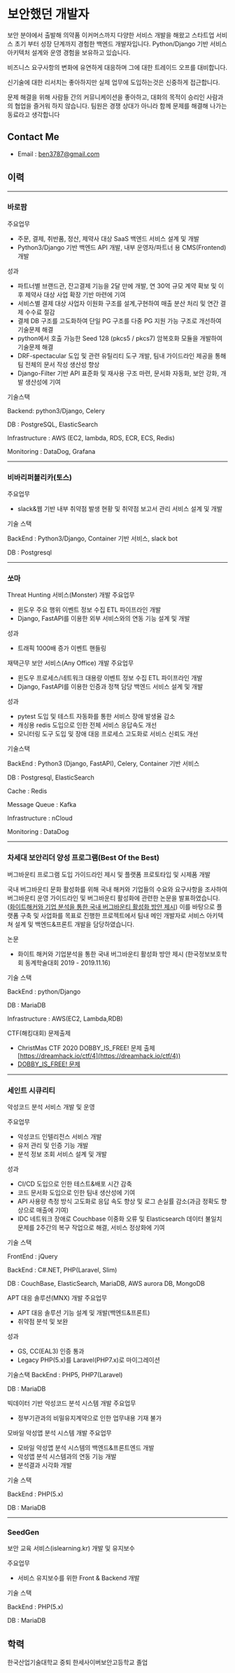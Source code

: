 # 보안했던 개발자
보안 분야에서 출발해 의약품 이커머스까지 다양한 서비스 개발을 해왔고 
스타트업 서비스 초기 부터 성장 단계까지 경험한 백엔드 개발자입니다.
Python/Django 기반 서비스 아키텍처 설계와 운영 경험을 보유하고 있습니다.

비즈니스 요구사항의 변화에 유연하게 대응하며 그에 대한 트레이드 오프를 대비합니다.

신기술에 대한 리서치는 좋아하지만 실제 업무에 도입하는것은 신중하게 접근합니다.

문제 해결을 위해 사람들 간의 커뮤니케이션을 좋아하고, 대화의 목적이 승리인 사람과의 협업을 즐거워 하지 않습니다. 
팀원은 경쟁 상대가 아니라 함께 문제를 해결해 나가는 동료라고 생각합니다


## Contact Me 
- Email : ben3787@gmail.com





## 이력
----
### 바로팜
주요업무
- 주문, 결제, 취반품, 정산, 제약사 대상 SaaS 백엔드 서비스 설계 및 개발
- Python3/Django 기반 백엔드 API 개발,  내부 운영자/파트너 용 CMS(Frontend) 개발

성과
- 파트너별 브랜드관, 잔고결제 기능을 2달 만에 개발, 연 30억 규모 계약 확보 및 이후 제약사 대상 사업 확장 기반 마련에 기여
- 서비스별 결제 대상 사업자 이원화 구조를 설계,구현하여 매출 분산 처리 및 연간 결제 수수료 절감 
- 결제 DB 구조를 고도화하여 단일 PG 구조를 다중 PG 지원 가능 구조로 개선하여 기술문제 해결
- python에서 호출 가능한 Seed 128 (pkcs5 / pkcs7) 암복호화 모듈을 개발하여 기술문제 해결
- DRF-spectacular 도입 및 관련 유틸리티 도구 개발, 팀내 가이드라인 제공을 통해 팀 전체의 문서 작성 생산성 향상
- Django-Filter 기반 API 표준화 및 재사용 구조 마련, 문서화 자동화, 보안 강화, 개발 생산성에 기여


기술스택

Backend: python3/Django, Celery

DB : PostgreSQL, ElasticSearch

Infrastructure : AWS (EC2, lambda, RDS, ECR, ECS, Redis)

Monitoring : DataDog, Grafana


----
### 비바리퍼블리카(토스)
주요업무 
- slack&웹 기반 내부 취약점 발생 현황 및 취약점 보고서 관리 서비스 설계 및 개발

기술 스택

BackEnd : Python3/Django, Container 기반 서비스, slack bot

DB : Postgresql

----
### 쏘마
Threat Hunting 서비스(Monster) 개발
주요업무
- 윈도우 주요 행위 이벤트 정보 수집 ETL 파이프라인 개발 
- Django, FastAPI를 이용한 외부 서비스와의 연동 기능 설계 및 개발

성과
- 트래픽 1000배 증가 이벤트 핸들링


재택근무 보안 서비스(Any Office) 개발
주요업무
- 윈도우 프로세스/네트워크 대용량 이벤트 정보 수집 ETL 파이프라인 개발 
- Django, FastAPI를 이용한 인증과 정책 담당 백엔드 서비스 설계 및 개발

성과
- pytest 도입 및 테스트 자동화를 통한 서비스 장애 발생율 감소
- 캐싱용 redis 도입으로 인한 전체 서비스 응답속도 개선
- 모니터링 도구 도입 및 장애 대응 프로세스 고도화로 서비스 신뢰도 개선

기술스택

BackEnd : Python3 (Django, FastAPI), Celery, Container 기반 서비스

DB : Postgresql, ElasticSearch

Cache : Redis

Message Queue : Kafka

Infrastructure : nCloud

Monitoring : DataDog

----
### 차세대 보안리더 양성 프로그램(Best Of the Best)

버그바운티 프로그램 도입 가이드라인 제시 및 플랫폼 프로토타입 및 시제품 개발

국내 버그바운티 문화 활성화를 위해 국내 해커와 기업들의 수요와 요구사항을 조사하여 버그바운티 운영 가이드라인 및 버그바운티 활성화에 관련한 논문을 발표하였습니다.
([화이트해커와 기업 분석을 통한 국내 버그바운티 활성화 방안 제시](https://kiisc.or.kr/society/kiisc/homepage/bbs/1077/2237))
이를 바탕으로 플랫폼 구축 및 사업화를 목표로 진행한 프로젝트에서 팀내 메인 개발자로 
서비스 아키텍쳐 설계 및 백엔드&프론트 개발을 담당하였습니다.


논문
- 화이트 해커와 기업분석을 통한 국내 버그바운티 활성화 방안 제시 (한국정보보호학회 동계학술대회 2019 - 2019.11.16)

기술 스택

BackEnd : python/Django

DB : MariaDB

Infrastructure : AWS(EC2, Lambda,RDB)

CTF(해킹대회) 문제출제
- ChristMas CTF 2020 DOBBY_IS_FREE! 문제 출제 [https://dreamhack.io/ctf/4](https://dreamhack.io/ctf/4))
- [DOBBY_IS_FREE! 문제](https://github.com/Tempuss/CTF_CVE-2020-7471)



----
### 세인트 시큐리티
악성코드 분석 서비스 개발 및 운영

주요업무
- 악성코드 인텔리전스 서비스 개발
- 유저 관리 및 인증 기능 개발
- 분석 정보 조회 서비스 설계 및 개발

성과
- CI/CD 도입으로 인한 테스트&배포 시간 감축
- 코드 문서화 도입으로 인한 팀내 생산성에 기여
- API 사용량 측정 방식 고도화로 응답 속도 향상 및 로그 손실률 감소(과금 정확도 향상으로 매출에 기여)
- IDC 네트워크 장애로 Couchbase 이중화 오류 및 Elasticsearch 데이터 불일치 문제를 2주간의 복구 작업으로 해결, 서비스 정상화에 기여

기술 스택

FrontEnd : jQuery

BackEnd : C#.NET, PHP(Laravel, Slim)

DB : CouchBase, ElasticSearch, MariaDB, AWS aurora DB, MongoDB



APT 대응 솔루션(MNX) 개발
주요업무
- APT 대응 솔루션 기능 설계 및 개발(백엔드&프론트)
- 취약점 분석 및 보완

성과
- GS, CC(EAL3) 인증 통과
- Legacy PHP(5.x)를 Laravel(PHP7.x)로 마이그레이션

기술스택
BackEnd : PHP5, PHP7(Laravel)

DB : MariaDB


빅데이터 기반 악성코드 분석 시스템 개발
주요업무
- 정부기관과의 비밀유지계약으로 인한 업무내용 기재 불가


모바일 악성앱 분석 시스템 개발
주요업무
- 모바일 악성앱 분석 시스템의 백엔드&프론트엔드 개발
- 악성앱 분석 시스템과의 연동 기능 개발
- 분석결과 시각화 개발

기술 스택

BackEnd : PHP(5.x)

DB : MariaDB



----
### SeedGen
보안 교육 서비스(islearning.kr) 개발 및 유지보수

주요업무
- 서비스 유지보수를 위한 Front & Backend 개발

기술 스택

BackEnd : PHP(5.x)

DB : MariaDB



## 학력
한국산업기술대학교 중퇴
한세사이버보안고등학교 졸업


